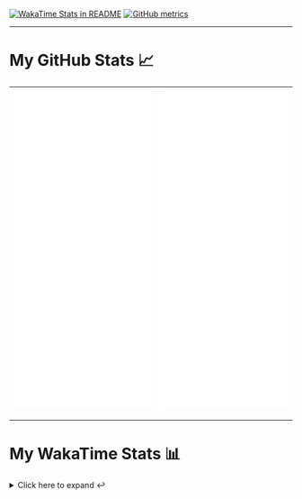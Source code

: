[![WakaTime Stats in README](https://github.com/LOsioChico/LOsioChico/actions/workflows/waka.yml/badge.svg)](https://github.com/LOsioChico/LOsioChico/actions/workflows/waka.yml) [![GitHub metrics](https://github.com/LOsioChico/LOsioChico/actions/workflows/metrics.yml/badge.svg)](https://github.com/LOsioChico/LOsioChico/actions/workflows/metrics.yml)

---

# My GitHub Stats 📈

| ![](./assets/metrics.svg) | ![](./assets/metrics2.svg) |
| ------------------------- | -------------------------- |

---

# My WakaTime Stats 📊

<details>
<summary>Click here to expand ↩️</summary>
<br>

<!--START_SECTION:waka-->
![Code Time](http://img.shields.io/badge/Code%20Time-1%2C576%20hrs%201%20min-blue)

![Lines of code](https://img.shields.io/badge/From%20Hello%20World%20I%27ve%20Written-312.7%20thousand%20lines%20of%20code-blue)

**🐱 My GitHub Data** 

> 📦 503.8 kB Used in GitHub's Storage 
 > 
> 🏆 706 Contributions in the Year 2024
 > 
> 🚫 Not Opted to Hire
 > 
> 📜 13 Public Repositories 
 > 
> 🔑 28 Private Repositories 
 > 
**I'm a Night 🦉** 

```text
🌞 Morning                502 commits         ████░░░░░░░░░░░░░░░░░░░░░   14.78 % 
🌆 Daytime                1016 commits        ███████░░░░░░░░░░░░░░░░░░   29.92 % 
🌃 Evening                1102 commits        ████████░░░░░░░░░░░░░░░░░   32.45 % 
🌙 Night                  776 commits         ██████░░░░░░░░░░░░░░░░░░░   22.85 % 
```
📅 **I'm Most Productive on Saturday** 

```text
Monday                   483 commits         ████░░░░░░░░░░░░░░░░░░░░░   14.22 % 
Tuesday                  504 commits         ████░░░░░░░░░░░░░░░░░░░░░   14.84 % 
Wednesday                382 commits         ███░░░░░░░░░░░░░░░░░░░░░░   11.25 % 
Thursday                 622 commits         █████░░░░░░░░░░░░░░░░░░░░   18.32 % 
Friday                   541 commits         ████░░░░░░░░░░░░░░░░░░░░░   15.93 % 
Saturday                 627 commits         █████░░░░░░░░░░░░░░░░░░░░   18.46 % 
Sunday                   237 commits         ██░░░░░░░░░░░░░░░░░░░░░░░   06.98 % 
```


📊 **This Week I Spent My Time On** 

```text
💬 Programming Languages: 
Scala                    15 hrs 11 mins      █████████████████████░░░░   84.98 % 
TypeScript               1 hr 56 mins        ███░░░░░░░░░░░░░░░░░░░░░░   10.87 % 
Diff                     12 mins             ░░░░░░░░░░░░░░░░░░░░░░░░░   01.19 % 
Bash                     8 mins              ░░░░░░░░░░░░░░░░░░░░░░░░░   00.80 % 
Markdown                 7 mins              ░░░░░░░░░░░░░░░░░░░░░░░░░   00.68 % 
```

**I Mostly Code in TypeScript** 

```text
TypeScript               25 repos            █████████████░░░░░░░░░░░░   51.02 % 
Scala                    3 repos             ██░░░░░░░░░░░░░░░░░░░░░░░   06.12 % 
Python                   3 repos             ██░░░░░░░░░░░░░░░░░░░░░░░   06.12 % 
Astro                    2 repos             █░░░░░░░░░░░░░░░░░░░░░░░░   04.08 % 
Go                       2 repos             █░░░░░░░░░░░░░░░░░░░░░░░░   04.08 % 
```




 Last Updated on 24/07/2024 00:54:39 UTC
<!--END_SECTION:waka-->

## </details>
